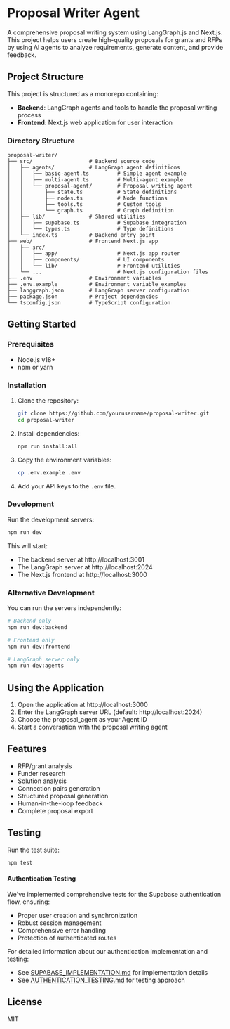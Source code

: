 # Proposal Writer Agent

A comprehensive proposal writing system using LangGraph.js and Next.js. This project helps users create high-quality proposals for grants and RFPs by using AI agents to analyze requirements, generate content, and provide feedback.

## Project Structure

This project is structured as a monorepo containing:

- **Backend**: LangGraph agents and tools to handle the proposal writing process
- **Frontend**: Next.js web application for user interaction

### Directory Structure

```
proposal-writer/
├── src/                  # Backend source code
│   ├── agents/           # LangGraph agent definitions
│   │   ├── basic-agent.ts         # Simple agent example
│   │   ├── multi-agent.ts         # Multi-agent example
│   │   └── proposal-agent/        # Proposal writing agent
│   │       ├── state.ts           # State definitions
│   │       ├── nodes.ts           # Node functions
│   │       ├── tools.ts           # Custom tools
│   │       └── graph.ts           # Graph definition
│   ├── lib/              # Shared utilities
│   │   ├── supabase.ts            # Supabase integration
│   │   └── types.ts               # Type definitions
│   └── index.ts          # Backend entry point
├── web/                  # Frontend Next.js app
│   ├── src/
│   │   ├── app/                   # Next.js app router
│   │   ├── components/            # UI components
│   │   └── lib/                   # Frontend utilities
│   └── ...                        # Next.js configuration files
├── .env                  # Environment variables
├── .env.example          # Environment variable examples
├── langgraph.json        # LangGraph server configuration
├── package.json          # Project dependencies
└── tsconfig.json         # TypeScript configuration
```

## Getting Started

### Prerequisites

- Node.js v18+
- npm or yarn

### Installation

1. Clone the repository:

   ```bash
   git clone https://github.com/yourusername/proposal-writer.git
   cd proposal-writer
   ```

2. Install dependencies:

   ```bash
   npm run install:all
   ```

3. Copy the environment variables:

   ```bash
   cp .env.example .env
   ```

4. Add your API keys to the `.env` file.

### Development

Run the development servers:

```bash
npm run dev
```

This will start:

- The backend server at http://localhost:3001
- The LangGraph server at http://localhost:2024
- The Next.js frontend at http://localhost:3000

### Alternative Development

You can run the servers independently:

```bash
# Backend only
npm run dev:backend

# Frontend only
npm run dev:frontend

# LangGraph server only
npm run dev:agents
```

## Using the Application

1. Open the application at http://localhost:3000
2. Enter the LangGraph server URL (default: http://localhost:2024)
3. Choose the proposal_agent as your Agent ID
4. Start a conversation with the proposal writing agent

## Features

- RFP/grant analysis
- Funder research
- Solution analysis
- Connection pairs generation
- Structured proposal generation
- Human-in-the-loop feedback
- Complete proposal export

## Testing

Run the test suite:

```bash
npm test
```

#### Authentication Testing

We've implemented comprehensive tests for the Supabase authentication flow, ensuring:

- Proper user creation and synchronization
- Robust session management
- Comprehensive error handling
- Protection of authenticated routes

For detailed information about our authentication implementation and testing:

- See [SUPABASE_IMPLEMENTATION.md](./SUPABASE_IMPLEMENTATION.md) for implementation details
- See [AUTHENTICATION_TESTING.md](./AUTHENTICATION_TESTING.md) for testing approach

## License

MIT
